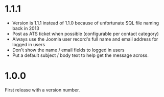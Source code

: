 # 1.1.1

* Version is 1.1.1 instead of 1.1.0 because of unfortunate SQL file naming back in 2013
* Post as ATS ticket when possible (configurable per contact category)
* Always use the Joomla user record's full name and email address for logged in users
* Don't show the name / email fields to logged in users
* Put a default subject / body text to help get the message across.

# 1.0.0

First release with a version number.